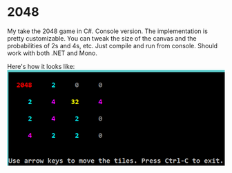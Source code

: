 2048
====

My take the 2048 game in C#. Console version. The implementation is pretty customizable. You can tweak the size of the canvas and the probabilities of 2s and 4s, etc. Just compile and run from console. Should work with both .NET and Mono.

Here's how it looks like: ![screenshot](doc/screenshot.png "Screenshot")
